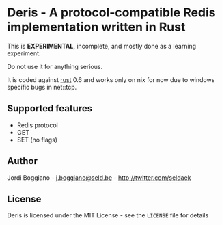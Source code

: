 Deris - A protocol-compatible Redis implementation written in Rust
==================================================================

This is **EXPERIMENTAL**, incomplete, and mostly done as a learning experiment.

Do not use it for anything serious.

It is coded against [rust](http://rust-lang.org) 0.6 and works only on nix for now
due to windows specific bugs in net::tcp.

Supported features
------------------

- Redis protocol
- GET
- SET (no flags)

Author
------

Jordi Boggiano - <j.boggiano@seld.be> - <http://twitter.com/seldaek>

License
-------

Deris is licensed under the MIT License - see the `LICENSE` file for details
